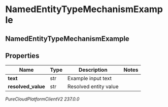 # NamedEntityTypeMechanismExample

## NamedEntityTypeMechanismExample

## Properties

|Name | Type | Description | Notes|
|------------ | ------------- | ------------- | -------------|
| **text** | str | Example input text | |
| **resolved_value** | str | Resolved entity value | |



_PureCloudPlatformClientV2 237.0.0_
